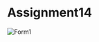 # Assignment14
![Form1](https://user-images.githubusercontent.com/12674810/165582725-5f662a86-1ac4-462d-8c24-3534b64227c2.jpg) 
